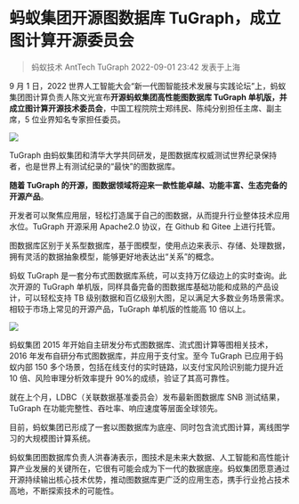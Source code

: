 # 蚂蚁集团开源图数据库 TuGraph，成立图计算开源委员会

> 蚂蚁技术 AntTech TuGraph 2022-09-01 23:42 发表于上海

9 月 1 日，2022 世界人工智能大会“新一代图智能技术发展与实践论坛”上，蚂蚁集团图计算负责人陈文光宣布**开源蚂蚁集团高性能图数据库 TuGraph 单机版，并成立图计算开源技术委员会**，中国工程院院士郑纬民、陈纯分别担任主席、副主席，5 位业界知名专家担任委员。

![](https://mmbiz.qpic.cn/mmbiz_jpg/8zGb2W5DJWve8BQeII4w7B32o2XznlE1u4Xj6YhD7xoY6bQFbgqkFe23pOEhEIQxowLO12FJd1xum7SMky5UpA/640?wx_fmt=jpeg&wxfrom=5&wx_lazy=1&wx_co=1)

TuGraph 由蚂蚁集团和清华大学共同研发，是图数据库权威测试世界纪录保持者，也是世界上有测试纪录的“最快”的图数据库。

**随着 TuGraph 的开源，图数据领域将迎来一款性能卓越、功能丰富、生态完备的开源产品**。

开发者可以聚焦应用层，轻松打造属于自己的图数据，从而提升行业整体技术应用水位。TuGraph 开源采用 Apache2.0 协议，在 Github 和 Gitee 上进行托管。

图数据库区别于关系型数据库，基于图模型，使用点边来表示、存储、处理数据，拥有灵活的数据抽象模型，能够更好地表达出“关系”的概念。

蚂蚁 TuGraph 是一套分布式图数据库系统，可以支持万亿级边上的实时查询。此次开源的 TuGraph 单机版，同样具备完备的图数据库基础功能和成熟的产品设计，可以轻松支持 TB 级别数据和百亿级别大图，足以满足大多数业务场景需求。相较于市场上常见的开源产品，TuGraph 单机版的性能高 10 倍以上。

![](https://mmbiz.qpic.cn/mmbiz_png/8zGb2W5DJWve8BQeII4w7B32o2XznlE1aVeauTspOt9iae5SyDq7NxLyTMBRe3CnNIrKZDchyj7ln649q5nfhPQ/640?wx_fmt=png&wxfrom=5&wx_lazy=1&wx_co=1)

蚂蚁集团 2015 年开始自主研发分布式图数据库、流式图计算等图相关技术，2016 年发布自研分布式图数据库，并应用于支付宝。至今 TuGraph 已应用于蚂蚁内部 150 多个场景，包括在线支付的实时链路，以支付宝风险识别能力提升近 10 倍、风险审理分析效率提升 90%的成绩，验证了其高可靠性。

就在上个月，LDBC（关联数据基准委员会）发布最新图数据库 SNB 测试结果，TuGraph 在功能完整性、吞吐率、响应速度等层面全球领先。

目前，蚂蚁集团已形成了一套以图数据库为底座、同时包含流式图计算，离线图学习的大规模图计算系统。

蚂蚁集团图数据库负责人洪春涛表示，图技术是未来大数据、人工智能和高性能计算产业发展的关键所在，它很有可能会成为下一代的数据底座。蚂蚁集团愿意通过开源持续输出核心技术优势，推动图数据库更广泛的应用生态，携手行业抢占技术高地，不断探索技术的可能性。
